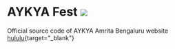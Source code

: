 # AYKYA Fest ![](https://komarev.com/ghpvc/?username=AravindVNair99&label=Views)

Official source code of AYKYA Amrita Bengaluru website
[hululu](https://komarev.com/ghpvc/?username=AravindVNair99&label=Views){target="_blank"}
